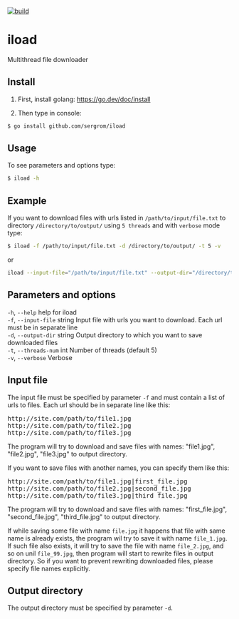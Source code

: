 [![build](https://github.com/sergrom/iload/workflows/build/badge.svg)](https://github.com/sergrom/iload/actions/workflows/build.yml)

# iload
Multithread file downloader

## Install
1. First, install golang:
https://go.dev/doc/install

2. Then type in console:
```bash
$ go install github.com/sergrom/iload
```

## Usage
To see parameters and options type:
```bash
$ iload -h
```

## Example
If you want to download files with urls listed in <code>/path/to/input/file.txt</code> to directory <code>/directory/to/output/</code> using <code>5 threads</code> and with <code>verbose</code> mode type:
```bash
$ iload -f /path/to/input/file.txt -d /directory/to/output/ -t 5 -v
````
or
```bash
iload --input-file="/path/to/input/file.txt" --output-dir="/directory/to/output/" --threads-num=5 --verbose
```

## Parameters and options
<code>-h</code>, <code>--help</code>                help for iload<br>
<code>-f</code>, <code>--input-file</code> string   Input file with urls you want to download. Each url must be in separate line<br>
<code>-d</code>, <code>--output-dir</code> string   Output directory to which you want to save downloaded files<br>
<code>-t</code>, <code>--threads-num</code> int     Number of threads (default 5)<br>
<code>-v</code>, <code>--verbose</code>             Verbose

## Input file
The input file must be specified by parameter <code>-f</code> and must contain a list of urls to files.
Each url should be in separate line like this:
<pre>
http://site.com/path/to/file1.jpg
http://site.com/path/to/file2.jpg
http://site.com/path/to/file3.jpg
</pre>
The program will try to download and save files with names: "file1.jpg", "file2.jpg", "file3.jpg" to output directory.


If you want to save files with another names, you can specify them like this:
<pre>
http://site.com/path/to/file1.jpg|first_file.jpg
http://site.com/path/to/file2.jpg|second_file.jpg
http://site.com/path/to/file3.jpg|third_file.jpg
</pre>
The program will try to download and save files with names: "first_file.jpg", "second_file.jpg", "third_file.jpg" to output directory.

If while saving some file with name <code>file.jpg</code> it happens that file with same name is already exists,
the program wil try to save it with name <code>file_1.jpg</code>.
If such file also exists, it will try to save the file with name <code>file_2.jpg</code>, and so on unil <code>file_99.jpg</code>, then program will start to rewrite files in output directory. So if you want to prevent rewriting downloaded files, please specify file names explicitly.
## Output directory
The output directory must be specified by parameter <code>-d</code>.
